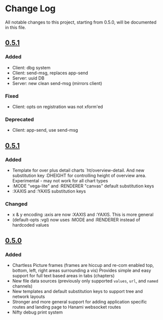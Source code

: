 # Change Log
All notable changes to this project, starting from 0.5.0, will be documented in this file.

## [0.5.1]
### Added
- Client: dbg system
- Client: send-msg, replaces app-send
- Server: uuid DB
- Server: new clean send-msg (mirrors client)

### Fixed
- Client: opts on registration was not xform'ed

### Deprecated
- Client: app-send, use send-msg


## [0.5.1]
### Added
- Template for over plus detail charts `ht/overview-detail. And new substitution key :DHEIGHT for controlling height of overview area. Experimental - may not work for all chart types
- :MODE "vega-lite" and :RENDERER "canvas" default substitution keys
- :XAXIS and :YAXIS substitution keys

### Changed
- x & y encoding :axis are now :XAXIS and :YAXIS. This is more general
- (default-opts :vgl) now uses :MODE and :RENDERER instead of hardcoded values

## [0.5.0]
### Added
- Chartless Picture frames (frames are hiccup and re-com enabled top, bottom, left, right areas surrounding a vis) Provides simple and easy support for full text based areas in tabs (chapters)
- New file data sources (previously only supported `values`, `url`, and `named` channels)
- New templates and default substitution keys to support tree and network layouts
- Stronger and more general support for adding application specific routes and landing page to Hanami websocket routes
- Nifty debug print system


[0.6.0]: https://github.com/your-name/hanami/compare/0.5.1...0.6.0
[0.5.1]: https://github.com/your-name/hanami/compare/0.5.0...0.5.1
[0.5.0]: https://github.com/your-name/hanami/compare/0.4.0...0.5.0
